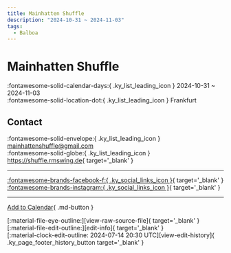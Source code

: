 ```yaml
---
title: Mainhatten Shuffle
description: "2024-10-31 ~ 2024-11-03"
tags:
  - Balboa
---
```


# Mainhatten Shuffle 

:fontawesome-solid-calendar-days:{ .ky_list_leading_icon } 2024-10-31 ~ 2024-11-03  
:fontawesome-solid-location-dot:{ .ky_list_leading_icon } Frankfurt  

## Contact

:fontawesome-solid-envelope:{ .ky_list_leading_icon } <mainhattenshuffle@gmail.com>  
:fontawesome-solid-globe:{ .ky_list_leading_icon } <https://shuffle.rmswing.de>{ target='_blank' }  

---

 [:fontawesome-brands-facebook-f:{ .ky_social_links_icon }](https://www.facebook.com/profile.php?id=100069461041665){ target='_blank' } [:fontawesome-brands-instagram:{ .ky_social_links_icon }](https://instagram.com/mainhatten_shuffle){ target='_blank' }

---

[Add to Calendar](https://swing.news/ics/en/2024/de/mainhatten-shuffle-2024.ics){ .md-button }

<div class="ky_page_footer" markdown>
<div class="ky_page_footer_trailing" markdown="span">
[:material-file-eye-outline:][view-raw-source-file]{ target='_blank' }
[:material-file-edit-outline:][edit-info]{ target='_blank' }
</div>
<div class="ky_page_footer_leading" markdown="span">
[:material-clock-edit-outline: 2024-07-14 20:30 UTC][view-edit-history]{ .ky_page_footer_history_button target='_blank' }
</div>
</div>

[view-raw-source-file]: https://github.com/swingdance/events/blob/main/2024/de/mainhatten-shuffle-2024.json "View Raw Source File"
[edit-info]: https://github.com/swingdance/events/issues/new?assignees=&labels=update+event&projects=&template=03-update_entity.yml&title=%5B2024%2Fde%5D%20Mainhatten%20Shuffle&region=de&year=2024&id=mainhatten-shuffle-2024&name=Mainhatten%20Shuffle&org_id= "Edit Info"

[view-edit-history]: https://github.com/swingdance/events/commits/main/2024/de/mainhatten-shuffle-2024.json "View Edit History"
